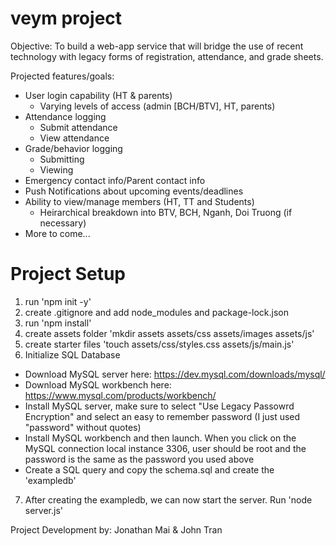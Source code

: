 # veym project

Objective: To build a web-app service that will bridge the use of recent technology with legacy forms of registration, attendance, and grade sheets.

Projected features/goals:
- User login capability (HT & parents)
  - Varying levels of access (admin [BCH/BTV], HT, parents)
- Attendance logging
  - Submit attendance
  - View attendance
- Grade/behavior logging
  - Submitting
  - Viewing
- Emergency contact info/Parent contact info
- Push Notifications about upcoming events/deadlines
- Ability to view/manage members (HT, TT and Students)
  - Heirarchical breakdown into BTV, BCH, Nganh, Doi Truong (if necessary)
- More to come...

# Project Setup
1) run 'npm init -y'
2) create .gitignore and add node_modules and package-lock.json
3) run 'npm install'
4) create assets folder 'mkdir assets assets/css assets/images assets/js'
5) create starter files 'touch assets/css/styles.css assets/js/main.js'
6) Initialize SQL Database
  * Download MySQL server here: https://dev.mysql.com/downloads/mysql/
  * Download MySQL workbench here: https://www.mysql.com/products/workbench/
  * Install MySQL server, make sure to select "Use Legacy Passowrd Encryption" and select an easy to remember password (I just used "password" without quotes)
  * Install MySQL workbench and then launch. When you click on the MySQL connection local instance 3306, user should be root and the password is the same as the password you used above
  * Create a SQL query and copy the schema.sql and create the 'exampledb'
7) After creating the exampledb, we can now start the server. Run 'node server.js'

Project Development by:
Jonathan Mai & John Tran
